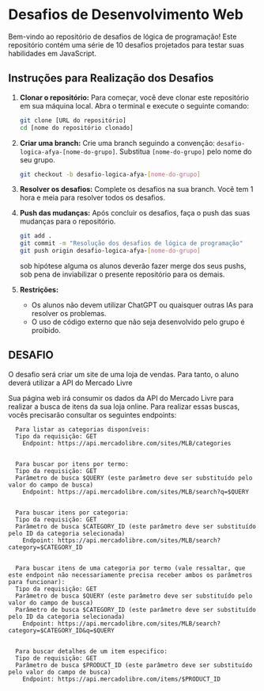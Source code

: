 # Desafios de Desenvolvimento Web

Bem-vindo ao repositório de desafios de lógica de programação! Este repositório contém uma série de 10 desafios projetados para testar suas habilidades em JavaScript. 

## Instruções para Realização dos Desafios

1. **Clonar o repositório:**
   Para começar, você deve clonar este repositório em sua máquina local. Abra o terminal e execute o seguinte comando:

   ```bash
   git clone [URL do repositório]
   cd [nome do repositório clonado]
   ```

2. **Criar uma branch:**
   Crie uma branch seguindo a convenção: `desafio-logica-afya-[nome-do-grupo]`. Substitua `[nome-do-grupo]` pelo nome do seu grupo.

   ```bash
   git checkout -b desafio-logica-afya-[nome-do-grupo]
   ```

3. **Resolver os desafios:**
   Complete os desafios na sua branch. Você tem 1 hora e meia para resolver todos os desafios.

4. **Push das mudanças:**
   Após concluir os desafios, faça o push das suas mudanças para o repositório.

   ```bash
   git add .
   git commit -m "Resolução dos desafios de lógica de programação"
   git push origin desafio-logica-afya-[nome-do-grupo]
   ```

   sob hipótese alguma os alunos deverão fazer merge dos seus pushs, sob pena de 
   inviabilizar o presente repositório para os demais.

5. **Restrições:**
   - Os alunos não devem utilizar ChatGPT ou quaisquer outras IAs para resolver os problemas.
   - O uso de código externo que não seja desenvolvido pelo grupo é proibido.


## DESAFIO

  O desafio será criar um site de uma loja de vendas. Para tanto, o aluno deverá utilizar a API do 
  Mercado Livre

  Sua página web irá consumir os dados da API do Mercado Livre para realizar a busca de itens da sua loja online. Para realizar essas buscas, vocês precisarão consultar os seguintes endpoints:

```
  Para listar as categorias disponíveis:
  Tipo da requisição: GET
    Endpoint: https://api.mercadolibre.com/sites/MLB/categories
```
```

  Para buscar por itens por termo:
  Tipo da requisição: GET
  Parâmetro de busca $QUERY (este parâmetro deve ser substituído pelo valor do campo de busca)
    Endpoint: https://api.mercadolibre.com/sites/MLB/search?q=$QUERY
```
```

  Para buscar itens por categoria:
  Tipo da requisição: GET
  Parâmetro de busca $CATEGORY_ID (este parâmetro deve ser substituído pelo ID da categoria selecionada)
    Endpoint: https://api.mercadolibre.com/sites/MLB/search?category=$CATEGORY_ID
```
```

  Para buscar itens de uma categoria por termo (vale ressaltar, que este endpoint não necessariamente precisa receber ambos os parâmetros para funcionar):
  Tipo da requisição: GET
  Parâmetro de busca $QUERY (este parâmetro deve ser substituído pelo valor do campo de busca)
  Parâmetro de busca $CATEGORY_ID (este parâmetro deve ser substituído pelo ID da categoria selecionada)
    Endpoint: https://api.mercadolibre.com/sites/MLB/search?category=$CATEGORY_ID&q=$QUERY
```
```

  Para buscar detalhes de um item especifico:
  Tipo de requisição: GET
  Parâmetro de busca $PRODUCT_ID (este parâmetro deve ser substituído pelo valor do campo de busca)
    Endpoint: https://api.mercadolibre.com/items/$PRODUCT_ID

    
```

